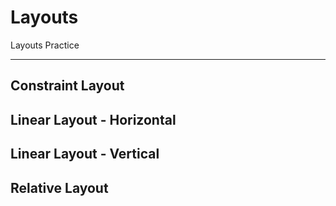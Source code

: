 # Layouts
Layouts Practice
_____________________________
## Constraint Layout 
## Linear Layout - Horizontal
## Linear Layout - Vertical
## Relative Layout
